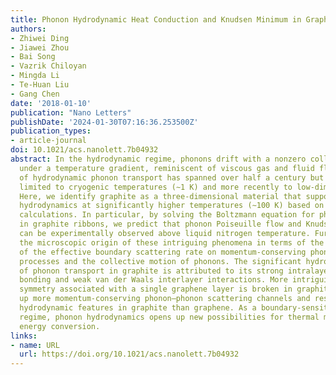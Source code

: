 ```yaml
---
title: Phonon Hydrodynamic Heat Conduction and Knudsen Minimum in Graphite
authors:
- Zhiwei Ding
- Jiawei Zhou
- Bai Song
- Vazrik Chiloyan
- Mingda Li
- Te-Huan Liu
- Gang Chen
date: '2018-01-10'
publication: "Nano Letters"
publishDate: '2024-01-30T07:16:36.253500Z'
publication_types:
- article-journal
doi: 10.1021/acs.nanolett.7b04932
abstract: In the hydrodynamic regime, phonons drift with a nonzero collective velocity
  under a temperature gradient, reminiscent of viscous gas and fluid flow. The study
  of hydrodynamic phonon transport has spanned over half a century but has been mostly
  limited to cryogenic temperatures (∼1 K) and more recently to low-dimensional materials.
  Here, we identify graphite as a three-dimensional material that supports phonon
  hydrodynamics at significantly higher temperatures (∼100 K) based on first-principles
  calculations. In particular, by solving the Boltzmann equation for phonon transport
  in graphite ribbons, we predict that phonon Poiseuille flow and Knudsen minimum
  can be experimentally observed above liquid nitrogen temperature. Further, we reveal
  the microscopic origin of these intriguing phenomena in terms of the dependence
  of the effective boundary scattering rate on momentum-conserving phonon–phonon scattering
  processes and the collective motion of phonons. The significant hydrodynamic nature
  of phonon transport in graphite is attributed to its strong intralayer sp2 hybrid
  bonding and weak van der Waals interlayer interactions. More intriguingly, the reflection
  symmetry associated with a single graphene layer is broken in graphite, which opens
  up more momentum-conserving phonon–phonon scattering channels and results in stronger
  hydrodynamic features in graphite than graphene. As a boundary-sensitive transport
  regime, phonon hydrodynamics opens up new possibilities for thermal management and
  energy conversion.
links:
- name: URL
  url: https://doi.org/10.1021/acs.nanolett.7b04932
---
```

